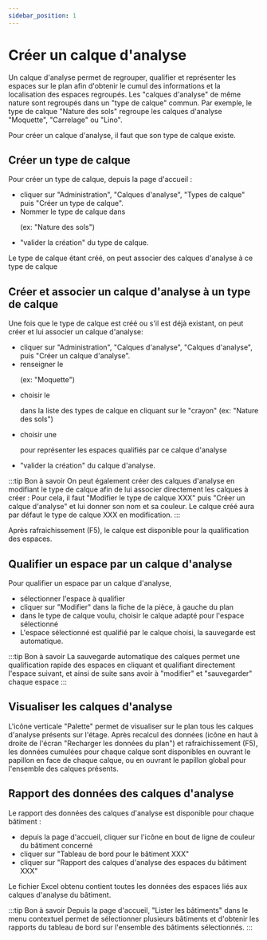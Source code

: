 ```yaml
---
sidebar_position: 1
---
```

# Créer un calque d'analyse

Un calque d'analyse permet de regrouper, qualifier et représenter les espaces sur le plan afin d'obtenir le cumul des informations et la localisation des espaces regroupés.
Les "calques d'analyse" de même nature sont regroupés dans un "type de calque" commun.
Par exemple, le type de calque "Nature des sols" regroupe les calques d'analyse "Moquette", "Carrelage" ou "Lino".

Pour créer un calque d'analyse, il faut que son type de calque existe.

<Youtube code="G3d1bubX8FU"/>

## Créer un type de calque

Pour créer un type de calque, depuis la page d'accueil :

-   cliquer sur "Administration", "Calques d'analyse", "Types de calque" puis "Créer un type de calque".
-   Nommer le type de calque dans <P code="dimensionType:name" /> (ex: "Nature des sols")
-   "valider la création" du type de calque.

Le type de calque étant créé, on peut associer des calques d'analyse à ce type de calque

## Créer et associer un calque d'analyse à un type de calque

Une fois que le type de calque est créé ou s'il est déjà existant, on peut créer et lui associer un calque d'analyse:

-   cliquer sur "Administration", "Calques d'analyse", "Calques d'analyse", puis "Créer un calque d'analyse".
-   renseigner le <P code="dimension:name" /> (ex: "Moquette")
-   choisir le <P code="dimension:dimensionType" /> dans la liste des types de calque en cliquant sur le "crayon" (ex: "Nature des sols")
-   choisir une <P code="dimension:color" /> pour représenter les espaces qualifiés par ce calque d'analyse
-   "valider la création" du calque d'analyse.

:::tip Bon à savoir
On peut également créer des calques d'analyse en modifiant le type de calque afin de lui associer directement les calques à créer : Pour cela, il faut "Modifier le type de calque XXX" puis "Créer un calque d'analyse" et lui donner son nom et sa couleur. Le calque créé aura par défaut le type de calque XXX en modification.
:::

Après rafraichissement (F5), le calque est disponible pour la qualification des espaces.

## Qualifier un espace par un calque d'analyse

Pour qualifier un espace par un calque d'analyse,

-   sélectionner l'espace à qualifier
-   cliquer sur "Modifier" dans la fiche de la pièce, à gauche du plan
-   dans le type de calque voulu, choisir le calque adapté pour l'espace sélectionné
-   L'espace sélectionné est qualifié par le calque choisi, la sauvegarde est automatique.

:::tip Bon à savoir
La sauvegarde automatique des calques permet une qualification rapide des espaces en cliquant et qualifiant directement l'espace suivant, et ainsi de suite sans avoir à "modifier" et "sauvegarder" chaque espace
:::

## Visualiser les calques d'analyse

L'icône verticale "Palette" permet de visualiser sur le plan tous les calques d'analyse présents sur l'étage.
Après recalcul des données (icône en haut à droite de l'écran "Recharger les données du plan") et rafraichissement (F5), les données cumulées pour chaque calque sont disponibles en ouvrant le papillon en face de chaque calque, ou en ouvrant le papillon global pour l'ensemble des calques présents.

## Rapport des données des calques d'analyse

Le rapport des données des calques d'analyse est disponible pour chaque bâtiment :
-   depuis la page d'accueil, cliquer sur l'icône en bout de ligne de couleur du bâtiment concerné
-   cliquer sur "Tableau de bord pour le bâtiment XXX"
-   cliquer sur "Rapport des calques d'analyse des espaces du bâtiment XXX"

Le fichier Excel obtenu contient toutes les données des espaces liés aux calques d'analyse du bâtiment.


:::tip Bon à savoir
Depuis la page d'accueil, "Lister les bâtiments" dans le menu contextuel permet de sélectionner plusieurs bâtiments et d'obtenir les rapports du tableau de bord sur l'ensemble des bâtiments sélectionnés.
:::

